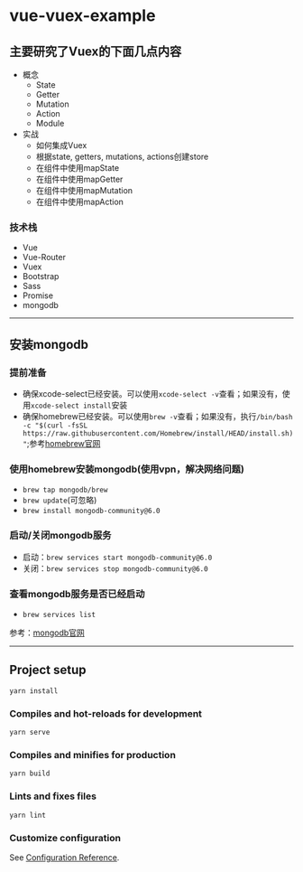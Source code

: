 # vue-vuex-example

## 主要研究了Vuex的下面几点内容
- 概念
  - State
  - Getter
  - Mutation
  - Action
  - Module
- 实战
  - 如何集成Vuex
  - 根据state, getters, mutations, actions创建store
  - 在组件中使用mapState
  - 在组件中使用mapGetter
  - 在组件中使用mapMutation
  - 在组件中使用mapAction

### 技术栈
- Vue
- Vue-Router
- Vuex
- Bootstrap
- Sass
- Promise
- mongodb

---
## 安装mongodb
### 提前准备
- 确保xcode-select已经安装。可以使用`xcode-select -v`查看；如果没有，使用`xcode-select install`安装
- 确保homebrew已经安装。可以使用`brew -v`查看；如果没有，执行`/bin/bash -c "$(curl -fsSL https://raw.githubusercontent.com/Homebrew/install/HEAD/install.sh)"`;参考[homebrew官网](https://brew.sh/)

### 使用homebrew安装mongodb(使用vpn，解决网络问题)
- `brew tap mongodb/brew`
- `brew update`(可忽略)
- `brew install mongodb-community@6.0`

### 启动/关闭mongodb服务
- 启动：`brew services start mongodb-community@6.0`
- 关闭：`brew services stop mongodb-community@6.0` 

### 查看mongodb服务是否已经启动
- `brew services list`

参考：[mongodb官网](https://www.mongodb.com/docs/manual/tutorial/install-mongodb-on-os-x/)

---
## Project setup
```
yarn install
```

### Compiles and hot-reloads for development
```
yarn serve
```

### Compiles and minifies for production
```
yarn build
```

### Lints and fixes files
```
yarn lint
```

### Customize configuration
See [Configuration Reference](https://cli.vuejs.org/config/).
